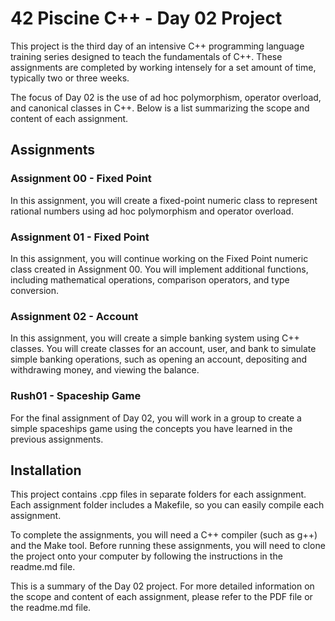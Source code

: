 # 42 Piscine C++ - Day 02 Project
This project is the third day of an intensive C++ programming language training series designed to teach the fundamentals of C++. These assignments are completed by working intensely for a set amount of time, typically two or three weeks.

The focus of Day 02 is the use of ad hoc polymorphism, operator overload, and canonical classes in C++. Below is a list summarizing the scope and content of each assignment.

## Assignments

### Assignment 00 - Fixed Point
In this assignment, you will create a fixed-point numeric class to represent rational numbers using ad hoc polymorphism and operator overload.

### Assignment 01 - Fixed Point
In this assignment, you will continue working on the Fixed Point numeric class created in Assignment 00. You will implement additional functions, including mathematical operations, comparison operators, and type conversion.

### Assignment 02 - Account
In this assignment, you will create a simple banking system using C++ classes. You will create classes for an account, user, and bank to simulate simple banking operations, such as opening an account, depositing and withdrawing money, and viewing the balance.

### Rush01 - Spaceship Game
For the final assignment of Day 02, you will work in a group to create a simple spaceships game using the concepts you have learned in the previous assignments.

## Installation
This project contains .cpp files in separate folders for each assignment. Each assignment folder includes a Makefile, so you can easily compile each assignment.

To complete the assignments, you will need a C++ compiler (such as g++) and the Make tool. Before running these assignments, you will need to clone the project onto your computer by following the instructions in the readme.md file.

This is a summary of the Day 02 project. For more detailed information on the scope and content of each assignment, please refer to the PDF file or the readme.md file.
